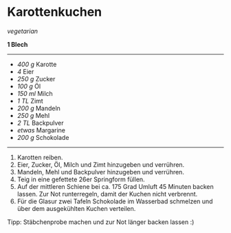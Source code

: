 # Karottenkuchen

*vegetarian*

**1 Blech**

---

- *400 g* Karotte
- *4* Eier
- *250 g* Zucker
- *100 g* Öl
- *150 ml* Milch
- *1 TL* Zimt
- *200 g* Mandeln
- *250 g* Mehl
- *2 TL* Backpulver
- *etwas* Margarine
- *200 g* Schokolade 

---

1. Karotten reiben.
2. Eier, Zucker, Öl, Milch und Zimt hinzugeben und verrühren.
3. Mandeln, Mehl und Backpulver hinzugeben und verrühren.
4. Teig in eine gefettete 26er Springform füllen.
5. Auf der mittleren Schiene bei ca. 175 Grad Umluft 45 Minuten backen lassen. Zur Not runterregeln, damit der Kuchen nicht verbrennt.
6. Für die Glasur zwei Tafeln Schokolade im Wasserbad schmelzen und über dem ausgekühlten Kuchen verteilen.

Tipp: Stäbchenprobe machen und zur Not länger backen lassen :)

